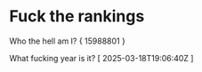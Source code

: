# Fuck the rankings

Who the hell am I?
{ 15988801 }

What fucking year is it?
[ 2025-03-18T19:06:40Z ]
